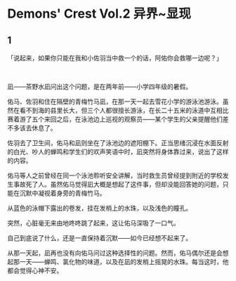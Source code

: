 # Demons' Crest Vol.2 异界~显现

## 1

「说起来，如果你只能在我和小佐羽当中救一个的话，阿佑你会救哪一边呢？」

&emsp;

凪——茶野水凪问出这个问题，是在两年前——小学四年级的暑假。

佑马、佐羽和住在隔壁的青梅竹马凪，在那一天一起去雪花小学的游泳池游泳。虽然在看不到海的县里长大，但三个人都很擅长游泳，在长二十五米的泳道中互相比赛着游了五个来回之后，在泳池边上巡视的观察员——某个学生的父亲提醒他们差不多该去休息了。

佐羽去了卫生间，佑马和凪则坐在了泳池边的遮阳棚下。正当思绪沉浸在水面反射的白光、吵人的蝉鸣和学生们的欢声笑语中时，凪突然将身体靠过来，说出了这样的内容。

佑马等人之前曾经在同一个泳池聆听安全讲解，当时救生员曾经提到附近的学校发生事故死了人。虽然佑马觉得凪大概是想起了这件事，但却没能回答她的问题，只能在沉默中凝视着身旁的青梅竹马。

从蓝色的泳帽下露出的卷发，挂在发梢上的水珠，以及浅色的瞳孔。

突然，心脏毫无来由地咚咚跳了起来，这让佑马深吸了一口气。

自己到底说了什么，还是一直保持着沉默——如今已经想不起来了。

从那一天起，凪再也没有向佑马问过这种选择性的问题。然而，佑马偶尔还是会想起那一天——蝉鸣、氯化物的味道，以及在凪的发梢上摇晃的水珠。每当这时，他都会觉得心神不安。
